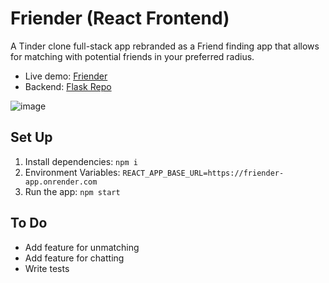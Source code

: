 # Friender (React Frontend)
A Tinder clone full-stack app rebranded as a Friend finding app that allows for matching with potential friends in your preferred radius.

- Live demo: [Friender](https://friendliest.surge.sh/)
- Backend: [Flask Repo](https://github.com/dia-nguyen/backend-friender)

![image](https://user-images.githubusercontent.com/40869031/227044110-ee33cb03-f4a0-4460-a5d8-76ab7ed3df05.png)

## Set Up
1. Install dependencies: `npm i`
2. Environment Variables: `REACT_APP_BASE_URL=https://friender-app.onrender.com`
3. Run the app: `npm start`

## To Do
- Add feature for unmatching
- Add feature for chatting
- Write tests

